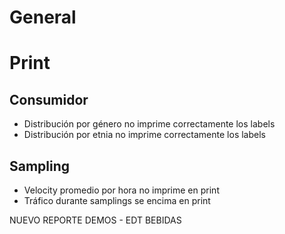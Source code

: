 # General

# Print

## Consumidor

- Distribución por género no imprime correctamente los labels
- Distribución por etnia no imprime correctamente los labels

## Sampling

- Velocity promedio por hora no imprime en print
- Tráfico durante samplings se encima en print

NUEVO REPORTE DEMOS - EDT BEBIDAS
